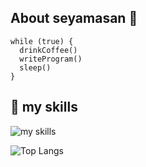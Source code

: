 ## About seyamasan 👋

```
while (true) {
  drinkCoffee()
  writeProgram()
  sleep()
}
```

## 🧠 my skills
<img alt="my skills" src="https://skillicons.dev/icons?theme=light&perline=8&i=kotlin,swift" />

![Top Langs](https://github-readme-stats.vercel.app/api/top-langs/?username=seyamasan&layout=compact&theme=tokyonight)
